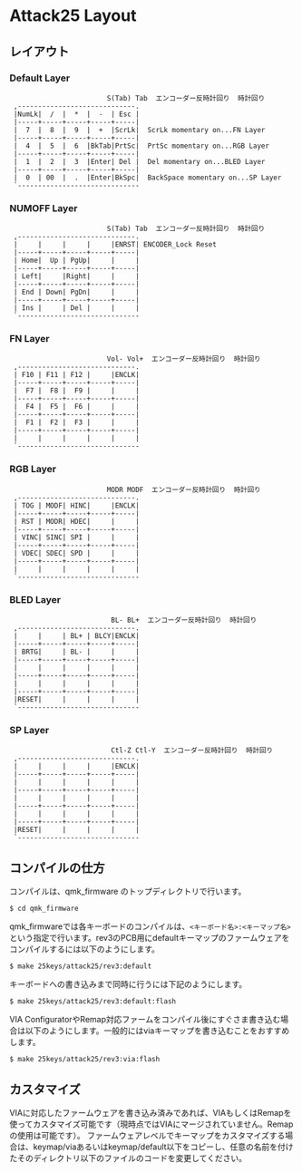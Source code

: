 ﻿# Attack25 Layout
## レイアウト

### Default Layer

```
                        S(Tab) Tab  エンコーダー反時計回り  時計回り
 ,-----------------------------.             
 |NumLk|  /  |  *  |  -  | Esc |             
 |-----+-----+-----+-----+-----|
 |  7  |  8  |  9  |  +  |ScrLk|  ScrLk momentary on...FN Layer
 |-----+-----+-----+-----+-----|
 |  4  |  5  |  6  |BkTab|PrtSc|  PrtSc momentary on...RGB Layer
 |-----+-----+-----+-----+-----|
 |  1  |  2  |  3  |Enter| Del |  Del momentary on...BLED Layer
 |-----+-----+-----+-----+-----|
 |  0  | 00  |  .  |Enter|BkSpc|  BackSpace momentary on...SP Layer
 `------------------------------
 ``` 

### NUMOFF Layer

```
                        S(Tab) Tab  エンコーダー反時計回り  時計回り
 ,-----------------------------.             
 |     |     |     |     |ENRST| ENCODER_Lock Reset            
 |-----+-----+-----+-----+-----|
 | Home|  Up | PgUp|     |     |
 |-----+-----+-----+-----+-----|
 | Left|     |Right|     |     |
 |-----+-----+-----+-----+-----|
 | End | Down| PgDn|     |     |
 |-----+-----+-----+-----+-----|
 | Ins |     | Del |     |     |
 `------------------------------
```
 
 ### FN Layer

```
                        Vol- Vol+  エンコーダー反時計回り  時計回り
 ,-----------------------------.             
 | F10 | F11 | F12 |     |ENCLK|             
 |-----+-----+-----+-----+-----|
 |  F7 |  F8 |  F9 |     |     |
 |-----+-----+-----+-----+-----|
 |  F4 |  F5 |  F6 |     |     |
 |-----+-----+-----+-----+-----|
 |  F1 |  F2 |  F3 |     |     |
 |-----+-----+-----+-----+-----|
 |     |     |     |     |     |
 `------------------------------
```
 
### RGB Layer

```
                        MODR MODF  エンコーダー反時計回り  時計回り
 ,-----------------------------.             
 | TOG | MODF| HINC|     |ENCLK|             
 |-----+-----+-----+-----+-----|
 | RST | MODR| HDEC|     |     |
 |-----+-----+-----+-----+-----|
 | VINC| SINC| SPI |     |     |
 |-----+-----+-----+-----+-----|
 | VDEC| SDEC| SPD |     |     |
 |-----+-----+-----+-----+-----|
 |     |     |     |     |     |
 `------------------------------
```

### BLED Layer

```
                         BL- BL+  エンコーダー反時計回り  時計回り
 ,-----------------------------.             
 |     |     | BL+ | BLCY|ENCLK|             
 |-----+-----+-----+-----+-----|
 | BRTG|     | BL- |     |     |
 |-----+-----+-----+-----+-----|
 |     |     |     |     |     |
 |-----+-----+-----+-----+-----|
 |     |     |     |     |     |
 |-----+-----+-----+-----+-----|
 |RESET|     |     |     |     |
 `------------------------------
```

### SP Layer

```
                         Ctl-Z Ctl-Y  エンコーダー反時計回り  時計回り
 ,-----------------------------.             
 |     |     |     |     |ENCLK|             
 |-----+-----+-----+-----+-----|
 |     |     |     |     |     |
 |-----+-----+-----+-----+-----|
 |     |     |     |     |     |
 |-----+-----+-----+-----+-----|
 |     |     |     |     |     |
 |-----+-----+-----+-----+-----|
 |RESET|     |     |     |     |
 `------------------------------
```


## コンパイルの仕方

コンパイルは、qmk_firmware のトップディレクトリで行います。

```
$ cd qmk_firmware
```
qmk_firmwareでは各キーボードのコンパイルは、`<キーボード名>:<キーマップ名>`という指定で行います。rev3のPCB用にdefaultキーマップのファームウェアをコンパイルするには以下のようにします。

```
$ make 25keys/attack25/rev3:default
```

キーボードへの書き込みまで同時に行うには下記のようにします。

```
$ make 25keys/attack25/rev3:default:flash
```

VIA ConfiguratorやRemap対応ファームをコンパイル後にすぐさま書き込む場合は以下のようにします。一般的にはviaキーマップを書き込むことをおすすめします。

```
$ make 25keys/attack25/rev3:via:flash
```

## カスタマイズ

VIAに対応したファームウェアを書き込み済みであれば、VIAもしくはRemapを使ってカスタマイズ可能です（現時点ではVIAにマージされていません。Remapの使用は可能です）。
ファームウェアレベルでキーマップをカスタマイズする場合は、keymap/viaあるいはkeymap/default以下をコピーし、任意の名前を付けたそのディレクトリ以下のファイルのコードを変更してください。